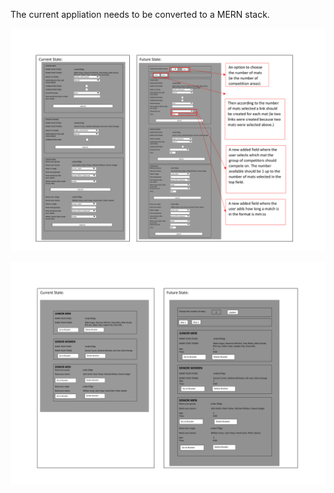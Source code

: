 The current appliation needs to be converted to a MERN stack.



![alt text](https://github.com/willredp/competition/blob/main/Image/Requests-1.png)

![alt text](https://github.com/willredp/competition/blob/main/Image/Requests-2.png)
